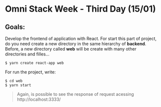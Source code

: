 # Omni Stack Week - Third Day (15/01)

## Goals:

Develop the frontend of application with React.
For start this part of project, do you need create a new directory in the same hierarchy of **backend**. Before, a new directory called **web** will be create with many other directories and filles... 

```
$ yarn create react-app web 
```
For run the project, write:
```
$ cd web
$ yarn start
```
> Again, is possible to see the response of request acessing http://localhost:3333/
